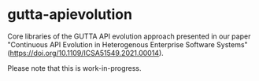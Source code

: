 # gutta-apievolution
Core libraries of the GUTTA API evolution approach presented in our paper "Continuous API Evolution in Heterogenous Enterprise Software Systems" (https://doi.org/10.1109/ICSA51549.2021.00014).

Please note that this is work-in-progress.
